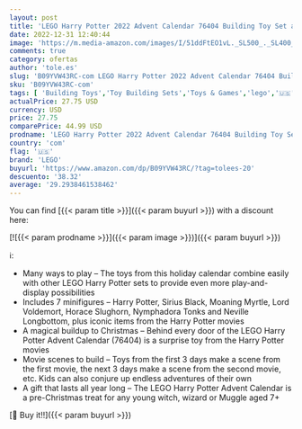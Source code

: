 ```yaml
---
layout: post
title: 'LEGO Harry Potter 2022 Advent Calendar 76404 Building Toy Set and Minifigures; Countdown to Christmas for Kids  Boys and Girls Ages 7+  334 Pieces '
date: 2022-12-31 12:40:44
image: 'https://m.media-amazon.com/images/I/51ddFtEO1vL._SL500_._SL400_.jpg'
comments: true
category: ofertas
author: 'tole.es'
slug: 'B09YVW43RC-com LEGO Harry Potter 2022 Advent Calendar 76404 Building Toy...'
sku: 'B09YVW43RC-com'
tags: [ 'Building Toys','Toy Building Sets','Toys & Games','lego','🇺🇸', ]
actualPrice: 27.75 USD
currency: USD
price: 27.75
comparePrice: 44.99 USD
prodname: 'LEGO Harry Potter 2022 Advent Calendar 76404 Building Toy Set and Minifigures; Countdown to Christmas for Kids  Boys and Girls Ages 7+  334 Pieces '
country: 'com'
flag: '🇺🇸'
brand: 'LEGO'
buyurl: 'https://www.amazon.com/dp/B09YVW43RC/?tag=tolees-20'
descuento: '38.32'
average: '29.2938461538462'
---
```


You can find [{{< param title >}}]({{< param buyurl >}}) with a discount here:

[![{{< param prodname >}}]({{< param image >}})]({{< param buyurl >}})

ℹ️:

- Many ways to play – The toys from this holiday calendar combine easily with other LEGO Harry Potter sets to provide even more play-and-display possibilities
- Includes 7 minifigures – Harry Potter, Sirius Black, Moaning Myrtle, Lord Voldemort, Horace Slughorn, Nymphadora Tonks and Neville Longbottom, plus iconic items from the Harry Potter movies
- A magical buildup to Christmas – Behind every door of the LEGO Harry Potter Advent Calendar (76404) is a surprise toy from the Harry Potter movies
- Movie scenes to build – Toys from the first 3 days make a scene from the first movie, the next 3 days make a scene from the second movie, etc. Kids can also conjure up endless adventures of their own
- A gift that lasts all year long – The LEGO Harry Potter Advent Calendar is a pre-Christmas treat for any young witch, wizard or Muggle aged 7+

[🛒 Buy it!!]({{< param buyurl >}})
